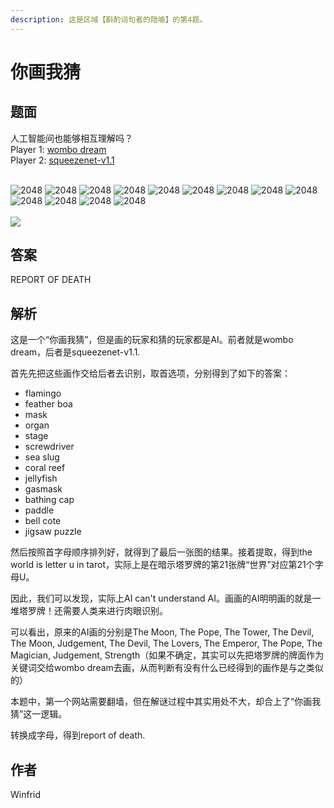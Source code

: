 ```yaml
---
description: 这是区域【斟酌词句者的隐喻】的第4题。
---
```


# 你画我猜

## 题面

人工智能间也能够相互理解吗？\
Player 1: [wombo dream](https://www.wombo.art/)\
Player 2: [squeezenet-v1.1](https://transcranial.github.io/keras-js/#/squeezenet-v1.1)

\
![2048](https://statics.pku1.miaomiaomiao.com.cn/static/files/f34212bf62a54aad9678f270b3fb10d6.png) ![2048](https://statics.pku1.miaomiaomiao.com.cn/static/files/4f22ef85e3e44acfa39d473d359eb1e7.png) ![2048](https://statics.pku1.miaomiaomiao.com.cn/static/files/c216194f8350460c9588078537533829.png) ![2048](https://statics.pku1.miaomiaomiao.com.cn/static/files/0081ccf1cb0a49c29e7c58f1954822ce.png) ![2048](https://statics.pku1.miaomiaomiao.com.cn/static/files/774ce089a7574c488136a3dac5d339cd.png) ![2048](https://statics.pku1.miaomiaomiao.com.cn/static/files/62e21f9a2a9c4ebd809ce2832c907cb4.png) ![2048](https://statics.pku1.miaomiaomiao.com.cn/static/files/4f6bb4fade13433daaa09c1daa893a2f.png) ![2048](https://statics.pku1.miaomiaomiao.com.cn/static/files/165160f7e6f74b69b456206bbe0f3948.png) ![2048](https://statics.pku1.miaomiaomiao.com.cn/static/files/d6b0304214f54429aeaa66a88067c598.png) ![2048](https://statics.pku1.miaomiaomiao.com.cn/static/files/2157d64f33144ea6b47e33bd547e4f27.png) ![2048](https://statics.pku1.miaomiaomiao.com.cn/static/files/ab5f03f29ebf487ca7a6a5ff26953777.png) ![2048](https://statics.pku1.miaomiaomiao.com.cn/static/files/073bcfa20bf94abd9d1713572f578500.png) ![2048](https://statics.pku1.miaomiaomiao.com.cn/static/files/4439ae2b0d3646608751803406e23e5f.png)\
\
![](https://statics.pku1.miaomiaomiao.com.cn/static/files/25a5788bb6c1443eb413925743e75513.png)

## 答案

REPORT OF DEATH

## 解析

这是一个“你画我猜”，但是画的玩家和猜的玩家都是AI。前者就是wombo dream，后者是squeezenet-v1.1.

首先先把这些画作交给后者去识别，取首选项，分别得到了如下的答案：

* flamingo
* feather boa
* mask
* organ
* stage
* screwdriver
* sea slug
* coral reef
* jellyfish
* gasmask
* bathing cap
* paddle
* bell cote
* jigsaw puzzle

然后按照首字母顺序排列好，就得到了最后一张图的结果。接着提取，得到the world is letter u in tarot，实际上是在暗示塔罗牌的第21张牌“世界”对应第21个字母U。

因此，我们可以发现，实际上AI can't understand AI。画画的AI明明画的就是一堆塔罗牌！还需要人类来进行肉眼识别。

可以看出，原来的AI画的分别是The Moon, The Pope, The Tower, The Devil, The Moon, Judgement, The Devil, The Lovers, The Emperor, The Pope, The Magician, Judgement, Strength（如果不确定，其实可以先把塔罗牌的牌面作为关键词交给wombo dream去画，从而判断有没有什么已经得到的画作是与之类似的）

本题中，第一个网站需要翻墙，但在解谜过程中其实用处不大，却合上了“你画我猜”这一逻辑。

转换成字母，得到report of death.

## 作者

Winfrid
